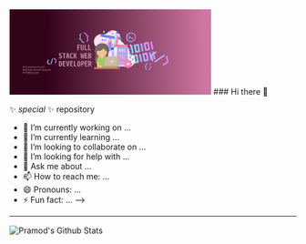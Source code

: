 <img height="150" src="./Portada Linked In.png" />
### Hi there 👋

✨ _special_ ✨ repository 

- 🔭 I’m currently working on ...
- 🌱 I’m currently learning ...
- 👯 I’m looking to collaborate on ...
- 🤔 I’m looking for help with ...
- 💬 Ask me about ...
- 📫 How to reach me: ...
- 😄 Pronouns: ...
- ⚡ Fun fact: ...
-->
---------------------------------------------------------------------------------------------------------------------------------------------------------------------------------
 <img align="center" src="https://github-readme-stats.vercel.app/api?username=DeniseCardozo&show_icons=true&title_color=610D4D&icon_color=C949DC&text_color=440A5C&bg_color=F3D3E7" alt="Pramod's Github Stats" width="450px"> 

